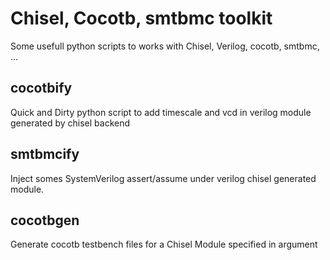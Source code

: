 # Chisel, Cocotb, smtbmc toolkit

Some usefull python scripts to works with Chisel, Verilog, cocotb, smtbmc, ...

## cocotbify
Quick and Dirty python script to add timescale and vcd in verilog module generated by chisel backend

## smtbmcify
Inject somes SystemVerilog assert/assume under verilog chisel generated module.

## cocotbgen
Generate cocotb testbench files for a Chisel Module specified in argument
